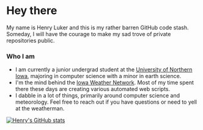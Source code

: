 # Hey there
My name is Henry Luker and this is my rather barren GitHub code stash. Someday, I will have the courage to make my sad trove of private repositories public. 

### Who I am
- I am currently a junior undergrad student at the [University of Northern Iowa](https://uni.edu), majoring in computer science with a minor in earth science.
- I'm the mind behind the [Iowa Weather Network](https://iowawx.com). Most of my time spent there these days are creating various automated web scripts. 
- I dabble in a lot of things, primarily around computer science and meteorology. Feel free to reach out if you have questions or need to yell at the weatherman. 

[![Henry's GitHub stats](https://github-readme-stats.vercel.app/api?username=hluker&count_private=true)](https://github.com/anuraghazra/github-readme-stats)
